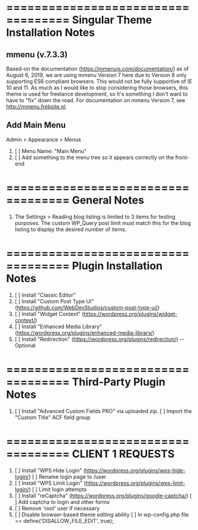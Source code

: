===================================
Singular Theme Installation Notes
===================================

mmenu (v.7.3.3)
-----------------------------------
Based-on the documentation (https://mmenujs.com/documentation/) as of August 6, 2019, we are using mmenu Version 7 here due to Version 8 only supporting ES6 compliant browsers. This would not be fully supportive of IE 10 and 11. As much as I would like to stop considering those browsers, this theme is used for freelance development, so it's something I don't want to have to "fix" down the road. For documentation on mmenu Version 7, see http://mmenu.frebsite.nl.

Add Main Menu
-----------------------------------
Admin > Appearance > Menus
1) [ ] Menu Name: "Main Menu"
2) [ ] Add something to the menu tree so it appears correctly on the front-end


===================================
General Notes
===================================
1) The Settings > Reading blog listing is limited to 3 items for testing purposes. The custom WP_Query post limit must match this for the blog listing to display the desired number of items.


===================================
Plugin Installation Notes
===================================
1) [ ] Install "Classic Editor"
2) [ ] Install "Custom Post Type UI" (https://github.com/WebDevStudios/custom-post-type-ui/)
3) [ ] Install "Widget Context" (https://wordpress.org/plugins/widget-context/)
4) [ ] Install "Enhanced Media Library" (https://wordpress.org/plugins/enhanced-media-library/)
5) [ ] Install "Redirection" (https://wordpress.org/plugins/redirection/) -- Optional


===================================
Third-Party Plugin Notes
===================================
1) [ ] Install "Advanced Custom Fields PRO" via uploaded zip.
       [ ] Import the "Custom Title" ACF field group


===================================
CLIENT 1 REQUESTS
===================================
1) [ ] Install "WPS Hide Login" (https://wordpress.org/plugins/wps-hide-login/)
       [ ] Rename login page to /user
2) [ ] Install "WPS Limit Login" (https://wordpress.org/plugins/wps-limit-login/)
       [ ] Limit login attempts
3) [ ] Install "reCaptcha" (https://wordpress.org/plugins/google-captcha/)
       [ ] Add captcha to login and other forms
4) [ ] Remove 'root' user if necessary
5) [ ] Disable browser-based theme editing ability
       [ ] In wp-config.php file == define('DISALLOW_FILE_EDIT', true);
